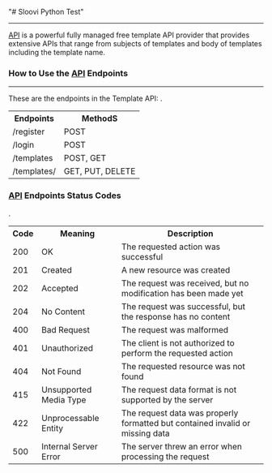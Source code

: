 "# Sloovi Python Test" 
<hr>

[API](https://slapis.herokuapp.com/) is a powerful fully managed free template API provider that provides extensive APIs that range from subjects of templates and body of templates including the template name.



### How to Use the [API](https://slapis.herokuapp.com/) Endpoints
<hr>
These are the endpoints in the Template API:
<table>
 <tr><th>Endpoints</th>  <th>MethodS</th> </tr>
  <tr><td>/register</td>	<td>POST</td>	.</tr>
  <tr><td>/login</td>	<td>POST</td></tr>
  <tr><td>/templates</td>	<td>POST, GET</td></tr>
  <tr><td>/templates/<template_id></td>	<td>GET, PUT, DELETE</td></tr>
</table>


### [API](https://slapis.herokuapp.com/) Endpoints Status Codes
<table>
 <tr><th>Code</th>  <th>Meaning</th> <th>Description</th></tr>
  <tr><td>200</td>	<td>OK</td>	<td>The requested action was successful</td></tr>
  <tr><td>201</td>	<td>Created</td>	<td>A new resource was created</td></tr>
  <tr><td>202</td>	<td>Accepted</td>	<td>The request was received, but no modification has been made yet</td></tr>
  <tr><td>204</td>	<td>No Content</td>	<td>The request was successful, but the response has no content</td></tr>
  <tr><td>400</td>	<td>Bad Request</td>	<td>The request was malformed</td></tr>
  <tr><td>401</td>	<td>Unauthorized</td>	<td>The client is not authorized to perform the requested action</td></tr>
  <tr><td>404</td>	<td>Not Found</td>	<td>The requested resource was not found</td>.</tr>
  <tr><td>415</td>	<td>Unsupported Media Type</td>	<td>The request data format is not supported by the server</td></tr>
  <tr><td>422</td>	<td>Unprocessable Entity</td>	<td>The request data was properly formatted but contained invalid or missing data</td></tr>
  <tr><td>500</td>	<td>Internal Server Error</td>	<td>The server threw an error when processing the request</td></tr>
</table>
  
  
  
  
  
  
  
 
